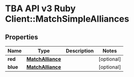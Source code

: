 # TBA API v3 Ruby Client::MatchSimpleAlliances

## Properties
Name | Type | Description | Notes
------------ | ------------- | ------------- | -------------
**red** | [**MatchAlliance**](MatchAlliance.md) |  | [optional] 
**blue** | [**MatchAlliance**](MatchAlliance.md) |  | [optional] 


